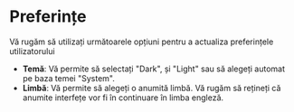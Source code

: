 # **Preferințe**

Vă rugăm să utilizați următoarele opțiuni pentru a actualiza preferințele utilizatorului 
- **Temă**: Vă permite să selectați "Dark", și "Light" sau să alegeți automat pe baza temei "System".
- **Limbă**: Vă permite să alegeți o anumită limbă. Vă rugăm să rețineți că anumite interfețe vor fi în continuare în limba engleză.